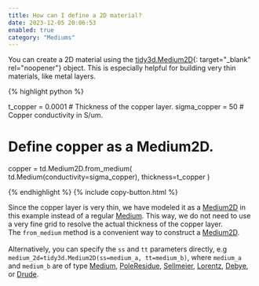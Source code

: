 ```yaml
---
title: How can I define a 2D material?
date: 2023-12-05 20:06:53
enabled: true
category: "Mediums"
---
```

You can create a 2D material using the&nbsp;[tidy3d.Medium2D](https://docs.flexcompute.com/projects/tidy3d/en/latest/api/_autosummary/tidy3d.Medium2D.html){: target="_blank" rel="noopener"}&nbsp;object. This is especially helpful for building very thin materials, like metal layers.

<div markdown class="code-snippet">{% highlight python %}

t_copper = 0.0001  # Thickness of the copper layer.
sigma_copper = 50  # Copper conductivity in S/um.

# Define copper as a Medium2D.
copper = td.Medium2D.from_medium(
    td.Medium(conductivity=sigma_copper), thickness=t_copper
)

{% endhighlight %}
{% include copy-button.html %}</div>

<div><div>Since the copper layer is very thin, we have modeled it as a&nbsp;<a href="https://docs.flexcompute.com/projects/tidy3d/en/latest/api/_autosummary/tidy3d.Medium2D.html?__hstc=197414576.85a08fc595b47d0b94ebfa20ba44cd6d.1696006513341.1701804845497.1701806942901.23&amp;__hssc=197414576.4.1701806942901&amp;__hsfp=3209960735">Medium2D</a>&nbsp;in this example instead of a regular&nbsp;<a href="https://docs.flexcompute.com/projects/tidy3d/en/latest/api/_autosummary/tidy3d.Medium.html?__hstc=197414576.85a08fc595b47d0b94ebfa20ba44cd6d.1696006513341.1701804845497.1701806942901.23&amp;__hssc=197414576.4.1701806942901&amp;__hsfp=3209960735">Medium</a>. This way, we do not need to use a very fine grid to resolve the actual thickness of the copper layer. The&nbsp;<code>from_medium</code>&nbsp;method is a convenient way to construct a&nbsp;<a href="https://docs.flexcompute.com/projects/tidy3d/en/latest/api/_autosummary/tidy3d.Medium2D.html?__hstc=197414576.85a08fc595b47d0b94ebfa20ba44cd6d.1696006513341.1701804845497.1701806942901.23&amp;__hssc=197414576.4.1701806942901&amp;__hsfp=3209960735">Medium2D</a>.</div><div> </div><div>Alternatively, you can specify the <code>ss</code> and <code>tt</code> parameters directly, e.g <code>medium_2d=tidy3d.Medium2D(ss=medium_a, tt=medium_b)</code>, where <code>medium_a</code> and <code>medium_b</code> are of type&nbsp;<a href="https://docs.flexcompute.com/projects/tidy3d/en/latest/api/_autosummary/tidy3d.Medium.html#tidy3d.Medium">Medium</a>,&nbsp;<a href="https://docs.flexcompute.com/projects/tidy3d/en/latest/api/_autosummary/tidy3d.PoleResidue.html#tidy3d.PoleResidue">PoleResidue</a>,&nbsp;<a href="https://docs.flexcompute.com/projects/tidy3d/en/latest/api/_autosummary/tidy3d.Sellmeier.html#tidy3d.Sellmeier">Sellmeier</a>,&nbsp;<a href="https://docs.flexcompute.com/projects/tidy3d/en/latest/api/_autosummary/tidy3d.Lorentz.html#tidy3d.Lorentz">Lorentz</a>,&nbsp;<a href="https://docs.flexcompute.com/projects/tidy3d/en/latest/api/_autosummary/tidy3d.Debye.html#tidy3d.Debye">Debye</a>, or&nbsp;<a href="https://docs.flexcompute.com/projects/tidy3d/en/latest/api/_autosummary/tidy3d.Drude.html#tidy3d.Drude">Drude</a>.</div></div>
